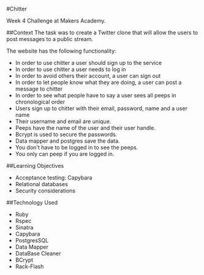 #Chitter

Week 4 Challenge at Makers Academy.

##Context
The task was to create a Twitter clone that will allow the users to post messages to a public stream.

The website has the following functionality:
- In order to use chitter a user should sign up to the service
- In order to use chitter a user needs to log in
- In order to avoid others their account, a user can sign out
- In order to let people know what they are doing, a user can post a message to chitter
- In order to see what people have to say a user sees all peeps in chronological order
- Users sign up to chitter with their email, password, name and a user name
- Their username and email are unique.
- Peeps have the name of the user and their user handle.
- Bcrypt is used to secure the passwords.
- Data mapper and postgres save the data.
- You don't have to be logged in to see the peeps.
- You only can peep if you are logged in.

##Learning Objectives
- Acceptance testing: Capybara
- Relational databases
- Security considerations

##Technology Used
- Ruby
- Rspec
- Sinatra
- Capybara
- PostgresSQL
- Data Mapper
- DataBase Cleaner
- BCrypt
- Rack-Flash
